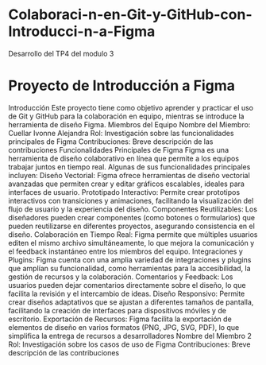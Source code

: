 # Colaboraci-n-en-Git-y-GitHub-con-Introducci-n-a-Figma
Desarrollo del TP4 del modulo 3
# Proyecto de Introducción a Figma
Introducción
Este proyecto tiene como objetivo aprender y practicar el uso de Git y GitHub para la colaboración en equipo, mientras se introduce la herramienta de diseño Figma.
Miembros del Equipo
Nombre del Miembro: Cuellar Ivonne Alejandra
Rol: Investigación sobre las funcionalidades principales de Figma
Contribuciones: Breve descripción de las contribuciones
Funcionalidades Principales de Figma
Figma es una herramienta de diseño colaborativo en línea que permite a los equipos trabajar juntos en tiempo real. Algunas de sus funcionalidades principales incluyen:
Diseño Vectorial: Figma ofrece herramientas de diseño vectorial avanzadas que permiten crear y editar gráficos escalables, ideales para interfaces de usuario.
Prototipado Interactivo: Permite crear prototipos interactivos con transiciones y animaciones, facilitando la visualización del flujo de usuario y la experiencia del diseño.
Componentes Reutilizables: Los diseñadores pueden crear componentes (como botones o formularios) que pueden reutilizarse en diferentes proyectos, asegurando consistencia en el diseño.
Colaboración en Tiempo Real: Figma permite que múltiples usuarios editen el mismo archivo simultáneamente, lo que mejora la comunicación y el feedback instantáneo entre los miembros del equipo.
Integraciones y Plugins: Figma cuenta con una amplia variedad de integraciones y plugins que amplían su funcionalidad, como herramientas para la accesibilidad, la gestión de recursos y la colaboración.
Comentarios y Feedback: Los usuarios pueden dejar comentarios directamente sobre el diseño, lo que facilita la revisión y el intercambio de ideas.
Diseño Responsivo: Permite crear diseños adaptativos que se ajustan a diferentes tamaños de pantalla, facilitando la creación de interfaces para dispositivos móviles y de escritorio.
Exportación de Recursos: Figma facilita la exportación de elementos de diseño en varios formatos (PNG, JPG, SVG, PDF), lo que simplifica la entrega de recursos a desarrolladores
Nombre del Miembro 2
Rol: Investigación sobre los casos de uso de Figma
Contribuciones: Breve descripción de las contribuciones
